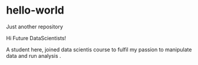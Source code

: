 # hello-world
Just another repository

Hi Future DataScientists!

A student here, joined data scientis course to fulfil my passion to manipulate data and run analysis .
